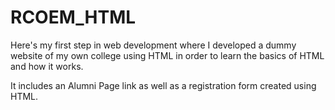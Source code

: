 # RCOEM_HTML

Here's my first step in web development where I developed a dummy website of my own college using HTML in order to learn the basics of HTML and how it works.

It includes an Alumni Page link as well as a registration form created using HTML.

